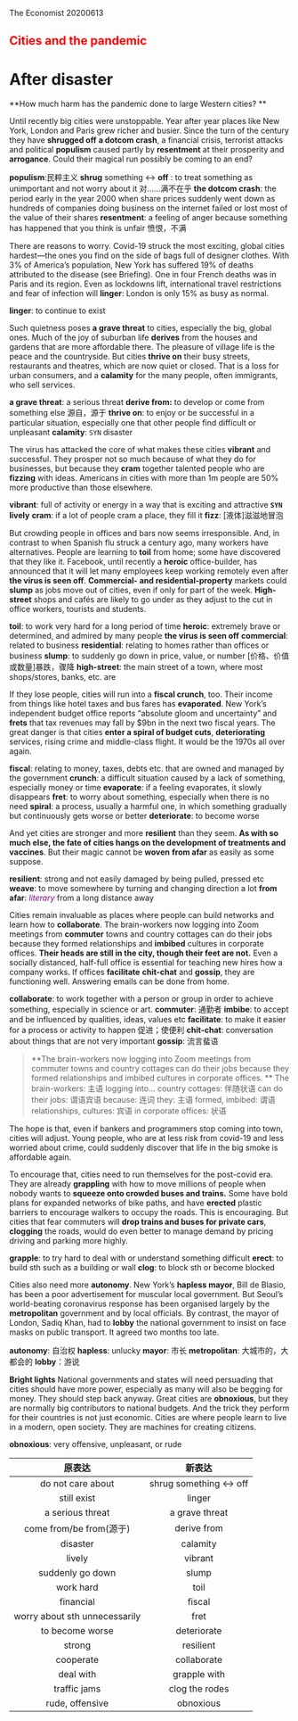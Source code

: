 The Economist 20200613

## <font color=red> Cities and the pandemic </font>

# **After disaster**

<audio src="File:\\\Cities and the pandemic.mp3"></audio>

**How much harm has the pandemic done to large Western cities? **

Until recently big cities were unstoppable. Year after year places like New York, London and Paris grew richer and busier. Since the turn of the century they have **shrugged off** **a dotcom crash**, a financial crisis, terrorist attacks and political **populism** caused partly by **resentment** at their prosperity and **arrogance**. Could their magical run possibly be coming to an end? 

**populism**:民粹主义
**shrug** something ↔ **off** : to treat something as unimportant and not worry about it 对……满不在乎
**the dotcom crash**: the period early in the year 2000 when share prices suddenly went down as hundreds of companies doing business on the internet failed or lost most of the value of their shares
**resentment**: a feeling of anger because something has happened that you think is unfair 愤恨，不满

There are reasons to worry. Covid-19 struck the most exciting, global cities hardest—the ones you find on the side of bags full of designer clothes. With 3% of America’s population, New York has suffered 19% of deaths attributed to the disease (see Briefing). One in four French deaths was in Paris and its region. Even as lockdowns lift, international travel restrictions and fear of infection will **linger**: London is only 15% as busy as normal. 

**linger**: to continue to exist

Such quietness poses **a grave threat** to cities, especially the big, global ones. Much of the joy of suburban life **derives** from the houses and gardens that are more affordable there. The pleasure of village life is the peace and the countryside. But cities **thrive on** their busy streets, restaurants and theatres, which are now quiet or closed. That is a loss for urban consumers, and a **calamity** for the many people, often immigrants, who sell services. 

**a grave threat**: a serious threat
**derive from:** to develop or come from something else 源自，源于
**thrive on**: to enjoy or be successful in a particular situation, especially one that other people find difficult or unpleasant
**calamity**: ```SYN``` disaster

The virus has attacked the core of what makes these cities **vibrant** and successful. They prosper not so much because of what they do for businesses, but because they **cram** together talented people who are **fizzing** with ideas. Americans in cities with more than 1m people are 50% more productive than those elsewhere. 

**vibrant**: full of activity or energy in a way that is exciting and attractive	 **```SYN``` lively**
**cram**: if a lot of people cram a place, they fill it
**fizz**: [液体]滋滋地冒泡

But crowding people in offices and bars now seems irresponsible. And, in contrast to when Spanish flu struck a century ago, many workers have alternatives. People are learning to **toil** from home; some have discovered that they like it. Facebook, until recently a **heroic** office-builder, has announced that it will let many employees keep working remotely even after **the virus is seen off**. **Commercial- and residential-property** markets could **slump** as jobs move out of cities, even if only for part of the week. **High-street** shops and cafés are likely to go under as they adjust to the cut in office workers, tourists and students. 

**toil**: to work very hard for a long period of time
**heroic**: extremely brave or determined, and admired by many people
**the virus is seen off**
**commercial**: related to business
**residential**: relating to homes rather than offices or business
**slump**: to suddenly go down in price, value, or number [价格、价值或数量]暴跌，骤降
**high-street**: the main street of a town, where most shops/stores, banks, etc. are

If they lose people, cities will run into a **fiscal crunch**, too. Their income from things like hotel taxes and bus fares has **evaporated**. New York’s independent budget office reports “absolute gloom and uncertainty” and **frets** that tax revenues may fall by $9bn in the next two fiscal years. The great danger is that cities **enter a spiral of budget cuts**, **deteriorating** services, rising crime and middle-class flight. It would be the 1970s all over again.

**fiscal**: relating to money, taxes, debts etc. that are owned and managed by the government
**crunch**: a difficult situation caused by a lack of something, especially money or time
**evaporate**: if a feeling evaporates, it slowly disappears
**fret**: to worry about something, especially when there is no need
**spiral**: a process, usually a harmful one, in which something gradually but continuously gets worse or better
**deteriorate**: to become worse

And yet cities are stronger and more **resilient** than they seem. **As with so much else, the fate of cities hangs on the development of treatments and vaccines**. But their magic cannot be **woven** **from afar** as easily as some suppose.

**resilient**: strong and not easily damaged by being pulled, pressed etc
**weave**: to move somewhere by turning and changing direction a lot
**from afar**: <font color=purple>*literary* </font>from a long distance away

Cities remain invaluable as places where people can build networks and learn how to **collaborate**. The brain-workers now logging into Zoom meetings from **commuter** towns and country cottages can do their jobs because they formed relationships and **imbibed** cultures in corporate offices. **Their heads are still in the city, though their feet are not.** Even a socially distanced, half-full office is essential for teaching new hires how a company works. If offices **facilitate** **chit-chat** and **gossip**, they are functioning well. Answering emails can be done from home.

**collaborate**: to work together with a person or group in order to achieve something, especially in science or art.
**commuter**: 通勤者
**imbibe**: to accept and be influenced by qualities, ideas, values etc
**facilitate**: to make it easier for a process or activity to happen 促进；使便利
**chit-chat**: conversation about things that are not very important
**gossip**: 流言蜚语

> **The brain-workers now logging into Zoom meetings from commuter towns and country cottages can do their jobs because they formed relationships and imbibed cultures in corporate offices. **
> The brain-workers: 主语
> logging into... country cottages: 伴随状语
> can do their jobs: 谓语宾语
> because: 连词
> they: 主语
> formed, imbibed: 谓语
> relationships, cultures: 宾语
> in corporate offices: 状语

The hope is that, even if bankers and programmers stop coming into town, cities will adjust. Young people, who are at less risk from covid-19 and less worried about crime, could suddenly discover that life in the big smoke is affordable again. 

To encourage that, cities need to run themselves for the post-covid era. They are already **grappling** with how to move millions of people when nobody wants to **squeeze onto crowded buses and trains.** Some have bold plans for expanded networks of bike paths, and have **erected** plastic barriers to encourage walkers to occupy the roads. This is encouraging. But cities that fear commuters will **drop trains and buses for private cars**, **clogging** the roads, would do even better to manage demand by pricing driving and parking more highly. 

**grapple**: to try hard to deal with or understand something difficult
**erect**: to build sth such as a building or wall
**clog**: to block sth or become blocked

Cities also need more **autonomy**. New York’s **hapless mayor**, Bill de Blasio, has been a poor advertisement for muscular local government. But Seoul’s world-beating coronavirus response has been organised largely by the **metropolitan** government and by local officials. By contrast, the mayor of London, Sadiq Khan, had to **lobby** the national government to insist on face masks on public transport. It agreed two months too late.

**autonomy**: 自治权
**hapless**: unlucky
**mayor**: 市长
**metropolitan**: 大城市的，大都会的
**lobby**：游说

**Bright lights**
National governments and states will need persuading that cities should have more power, especially as many will also be begging for money. They should step back anyway. Great cities are **obnoxious**, but they are normally big contributors to national budgets. And the trick they perform for their countries is not just economic. Cities are where people learn to live in a modern, open society. They are machines for creating citizens.

**obnoxious**: very offensive, unpleasant, or rude



|      原表达       |        新表达         |
| :---------------: | :-------------------: |
| do not care about | shrug something ↔ off |
|    still exist    |        linger         |
| a serious threat  |  a grave threat|
| come from/be from(源于) | derive from       |
| disaster |  calamity |
| lively | vibrant|
| suddenly go down | slump |
| work hard | toil |
| financial | fiscal |
| worry about sth unnecessarily | fret |
| to become worse | deteriorate |
| strong | resilient |
| cooperate | collaborate |
| deal with | grapple with|
| traffic jams | clog the rodes|
| rude, offensive | obnoxious |
